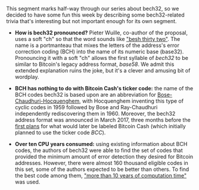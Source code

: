 This segment marks half-way through our series about bech32, so we decided to
have some fun this week by describing some bech32-related trivia that's
interesting but not important enough for its own segment.

- **How is bech32 pronounced?** Pieter Wuille, co-author of the proposal, uses a
  soft "ch" so that the word sounds like ["besh thirty two"][wuille bech32].
  The name is a portmanteau that mixes the letters of the address's error
  correction coding (BCH) into the name of its numeric base (base32).
  Pronouncing it with a soft "ch" allows the first syllable of *bech32* to be
  similar to Bitcoin's legacy address format, *base58*.  We admit this extended
  explanation ruins the joke, but it's a clever and amusing bit of wordplay.

- **BCH has nothing to do with Bitcoin Cash's ticker code:** the name of the
  BCH codes bech32 is based upon are an abbreviation for
  [Bose-Chaudhuri-Hocquenghem][wikipedia bch], with Hocquenghem inventing this
  type of cyclic codes in 1959 followed by Bose and Ray-Chaudhuri independently
  rediscovering them in 1960.  Moreover, the bech32 address format was announced
  in March 2017, three months before the [first plans][] for what would later be
  labeled Bitcoin Cash (which initially planned to use the ticker code *BCC*).

- **Over ten CPU years consumed:** using existing information about
  BCH codes, the authors of bech32 were able to find the set of codes that
  provided the minimum amount of error detection they desired for Bitcoin
  addresses.  However, there were almost 160 thousand eligible codes in this
  set, some of the authors expected to be better than others.  To find the best
  code among them, ["more than 10 years of computation time"][cpu time] was used.

[wuille bech32]: https://youtu.be/NqiN9VFE4CU?t=1827
[cpu time]: https://youtu.be/NqiN9VFE4CU?t=1329
[wikipedia bch]: https://en.wikipedia.org/wiki/BCH_code
[first plans]:https://blog.bitmain.com/en/uahf-contingency-plan-uasf-bip148/
